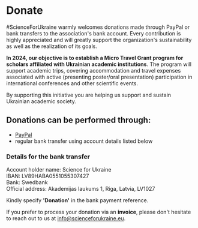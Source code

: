 # Donate

#ScienceForUkraine warmly welcomes donations made through PayPal or bank transfers to the association's bank account. Every contribution is highly appreciated and will greatly support the organization's sustainability as well as the realization of its goals.

**In 2024, our objective is to establish a Micro Travel Grant program for scholars affiliated with Ukrainian academic institutions**. The program will support academic trips, covering accommodation and travel expenses associated with active (presenting poster/oral presentation) participation in international conferences and other scientific events.

By supporting this initiative you are helping us support and sustain Ukrainian academic society.

## Donations can be performed through:
*   [PayPal](https://www.paypal.com/donate/?hosted_button_id=R3Z8LVVAU9WPN)
*   regular bank transfer using account details listed below

### Details for the bank transfer
Account holder name: Science for Ukraine\
IBAN: LV89HABA0551055307427\
Bank: Swedbank\
Official address: Akademijas laukums 1, Riga, Latvia, LV1027

Kindly specify **'Donation'** in the bank payment reference.


If you prefer to process your donation via an **invoice**, please don't hesitate to reach out to us at [info@scienceforukraine.eu](mailto:info@scienceforukraine.eu).
